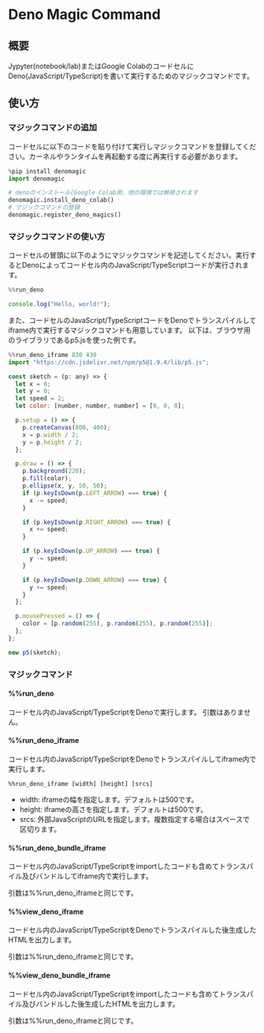 # Deno Magic Command

## 概要

Jypyter(notebook/lab)またはGoogle ColabのコードセルにDeno(JavaScript/TypeScript)を書いて実行するためのマジックコマンドです。

## 使い方

### マジックコマンドの追加

コードセルに以下のコードを貼り付けて実行しマジックコマンドを登録してください。カーネルやランタイムを再起動する度に再実行する必要があります。

```python
%pip install denomagic
import denomagic

# denoのインストール(Google Colab用、他の環境では無視されます
denomagic.install_deno_colab()
# マジックコマンドの登録
denomagic.register_deno_magics()
```

### マジックコマンドの使い方

コードセルの冒頭に以下のようにマジックコマンドを記述してください。実行するとDenoによってコードセル内のJavaScript/TypeScriptコードが実行されます。

```javascript
%%run_deno

console.log("Hello, world!");
```

また、コードセルのJavaScript/TypeScriptコードをDenoでトランスパイルしてiframe内で実行するマジックコマンドも用意しています。
以下は、ブラウザ用のライブラリであるp5.jsを使った例です。

```javascript
%%run_deno_iframe 830 430
import "https://cdn.jsdelivr.net/npm/p5@1.9.4/lib/p5.js";

const sketch = (p: any) => {
  let x = 0;
  let y = 0;
  let speed = 2;
  let color: [number, number, number] = [0, 0, 0];

  p.setup = () => {
    p.createCanvas(800, 400);
    x = p.width / 2;
    y = p.height / 2;
  };

  p.draw = () => {
    p.background(220);
    p.fill(color);
    p.ellipse(x, y, 50, 50);
    if (p.keyIsDown(p.LEFT_ARROW) === true) {
      x -= speed;
    }

    if (p.keyIsDown(p.RIGHT_ARROW) === true) {
      x += speed;
    }

    if (p.keyIsDown(p.UP_ARROW) === true) {
      y -= speed;
    }

    if (p.keyIsDown(p.DOWN_ARROW) === true) {
      y += speed;
    }
  };

  p.mousePressed = () => {
    color = [p.random(255), p.random(255), p.random(255)];
  };
};

new p5(sketch);
```

### マジックコマンド

#### %%run_deno

コードセル内のJavaScript/TypeScriptをDenoで実行します。
引数はありません。

#### %%run_deno_iframe

コードセル内のJavaScript/TypeScriptをDenoでトランスパイルしてiframe内で実行します。

```jupyter
%%run_deno_iframe [width] [height] [srcs]
```

- width: iframeの幅を指定します。デフォルトは500です。
- height: iframeの高さを指定します。デフォルトは500です。
- srcs: 外部JavaScriptのURLを指定します。複数指定する場合はスペースで区切ります。

#### %%run_deno_bundle_iframe

コードセル内のJavaScript/TypeScriptをimportしたコードも含めてトランスパイル及びバンドルしてiframe内で実行します。

引数は%%run_deno_iframeと同じです。

#### %%view_deno_iframe

コードセル内のJavaScript/TypeScriptをDenoでトランスパイルした後生成したHTMLを出力します。

引数は%%run_deno_iframeと同じです。

#### %%view_deno_bundle_iframe

コードセル内のJavaScript/TypeScriptをimportしたコードも含めてトランスパイル及びバンドルした後生成したHTMLを出力します。

引数は%%run_deno_iframeと同じです。
